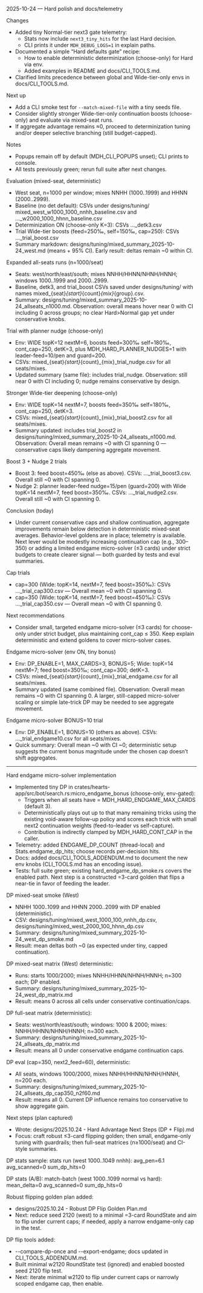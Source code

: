 2025-10-24 — Hard polish and docs/telemetry

Changes
- Added tiny Normal-tier next3 gate telemetry:
  - Stats now include `next3_tiny_hits` for the last Hard decision.
  - CLI prints it under `MDH_DEBUG_LOGS=1` in explain paths.
- Documented a simple “Hard defaults gate” recipe:
  - How to enable deterministic determinization (choose-only) for Hard via env.
  - Added examples in README and docs/CLI_TOOLS.md.
- Clarified limits precedence between global and Wide-tier-only envs in docs/CLI_TOOLS.md.

Next up
- Add a CLI smoke test for `--match-mixed-file` with a tiny seeds file.
- Consider slightly stronger Wide-tier-only continuation boosts (choose-only) and evaluate via mixed-seat runs.
- If aggregate advantage remains ≈0, proceed to determinization tuning and/or deeper selective branching (still budget-capped).

Notes
- Popups remain off by default (MDH_CLI_POPUPS unset); CLI prints to console.
- All tests previously green; rerun full suite after next changes.

Evaluation (mixed-seat, deterministic)
- West seat, n=1000 per window; mixes NNHH (1000..1999) and HHNN (2000..2999).
- Baseline (no det default): CSVs under designs/tuning/ mixed_west_w1000_1000_nnhh_baseline.csv and ..._w2000_1000_hhnn_baseline.csv
- Determinization ON (choose-only K=3): CSVs ..._detk3.csv
- Trial Wide-tier boosts (feed=250‰, self=150‰, cap=250): CSVs ..._trial_boost.csv
- Summary markdown: designs/tuning/mixed_summary_2025-10-24_west.md (means + 95% CI). Early result: deltas remain ~0 within CI.

Expanded all-seats runs (n=1000/seat)
- Seats: west/north/east/south; mixes NNHH/HHNN/NHNH/HNNH; windows 1000..1999 and 2000..2999.
- Baseline, detk3, and trial_boost CSVs saved under designs/tuning/ with names mixed_{seat}_{start}_{count}_{mix}_{group}.csv.
- Summary: designs/tuning/mixed_summary_2025-10-24_allseats_n1000.md. Observation: overall means hover near 0 with CI including 0 across groups; no clear Hard>Normal gap yet under conservative knobs.

Trial with planner nudge (choose-only)
- Env: WIDE topK=12 nextM=6, boosts feed=300‰ self=180‰, cont_cap=250, detK=3, plus MDH_HARD_PLANNER_NUDGES=1 with leader-feed=10/pen and guard=200.
- CSVs: mixed_{seat}_{start}_{count}_{mix}_trial_nudge.csv for all seats/mixes.
- Updated summary (same file): includes trial_nudge. Observation: still near 0 with CI including 0; nudge remains conservative by design.

Stronger Wide-tier deepening (choose-only)
- Env: WIDE topK=14 nextM=7, boosts feed=350‰ self=180‰, cont_cap=250, detK=3.
- CSVs: mixed_{seat}_{start}_{count}_{mix}_trial_boost2.csv for all seats/mixes.
- Summary updated: includes trial_boost2 in designs/tuning/mixed_summary_2025-10-24_allseats_n1000.md. Observation: Overall mean remains ~0 with CI spanning 0 — conservative caps likely dampening aggregate movement.

Boost 3 + Nudge 2 trials
- Boost 3: feed boost=450‰ (else as above). CSVs: ..._trial_boost3.csv. Overall still ~0 with CI spanning 0.
- Nudge 2: planner leader-feed nudge=15/pen (guard=200) with Wide topK=14 nextM=7, feed boost=350‰. CSVs: ..._trial_nudge2.csv. Overall still ~0 with CI spanning 0.

Conclusion (today)
- Under current conservative caps and shallow continuation, aggregate improvements remain below detection in deterministic mixed-seat averages. Behavior-level goldens are in place; telemetry is available. Next lever would be modestly increasing continuation cap (e.g., 300–350) or adding a limited endgame micro-solver (≤3 cards) under strict budgets to create clearer signal — both guarded by tests and eval summaries.

Cap trials
- cap=300 (Wide: topK=14, nextM=7, feed boost=350‰): CSVs ..._trial_cap300.csv — Overall mean ~0 with CI spanning 0.
- cap=350 (Wide: topK=14, nextM=7, feed boost=450‰): CSVs ..._trial_cap350.csv — Overall mean ~0 with CI spanning 0.

Next recommendations
- Consider small, targeted endgame micro-solver (≤3 cards) for choose-only under strict budget, plus maintaining cont_cap ≤ 350. Keep explain deterministic and extend goldens to cover micro-solver cases.

Endgame micro-solver (env ON, tiny bonus)
- Env: DP_ENABLE=1, MAX_CARDS=3, BONUS=5; Wide: topK=14 nextM=7; feed boost=350‰; cont_cap=300; detK=3.
- CSVs: mixed_{seat}_{start}_{count}_{mix}_trial_endgame.csv for all seats/mixes.
- Summary updated (same combined file). Observation: Overall mean remains ~0 with CI spanning 0. A larger, still-capped micro-solver scaling or simple late-trick DP may be needed to see aggregate movement.

Endgame micro-solver BONUS=10 trial
- Env: DP_ENABLE=1, BONUS=10 (others as above). CSVs: ..._trial_endgame10.csv for all seats/mixes.
- Quick summary: Overall mean ~0 with CI ~0; deterministic setup suggests the current bonus magnitude under the chosen cap doesn’t shift aggregates.

---

Hard endgame micro-solver implementation
- Implemented tiny DP in crates/hearts-app/src/bot/search.rs:micro_endgame_bonus (choose-only, env-gated):
  - Triggers when all seats have = MDH_HARD_ENDGAME_MAX_CARDS (default 3).
  - Deterministically plays out up to that many remaining tricks using the existing void-aware follow-up policy and scores each trick with small next2 continuation weights (feed-to-leader vs self-capture).
  - Contribution is indirectly clamped by MDH_HARD_CONT_CAP in the caller.
- Telemetry: added ENDGAME_DP_COUNT (thread-local) and Stats.endgame_dp_hits; choose records per-decision hits.
- Docs: added docs/CLI_TOOLS_ADDENDUM.md to document the new env knobs (CLI_TOOLS.md has an encoding issue).
- Tests: full suite green; existing hard_endgame_dp_smoke.rs covers the enabled path. Next step is a constructed =3-card golden that flips a near-tie in favor of feeding the leader.


DP mixed-seat smoke (West)
- NNHH 1000..1099 and HHNN 2000..2099 with DP enabled (deterministic).
- CSV: designs/tuning/mixed_west_1000_100_nnhh_dp.csv, designs/tuning/mixed_west_2000_100_hhnn_dp.csv
- Summary: designs/tuning/mixed_summary_2025-10-24_west_dp_smoke.md
- Result: mean deltas both ~0 (as expected under tiny, capped continuation).


DP mixed-seat matrix (West) deterministic:
- Runs: starts 1000/2000; mixes NNHH/HHNN/NHNH/HNNH; n=300 each; DP enabled.
- Summary: designs/tuning/mixed_summary_2025-10-24_west_dp_matrix.md
- Result: means 0 across all cells under conservative continuation/caps.


DP full-seat matrix (deterministic):
- Seats: west/north/east/south; windows: 1000 & 2000; mixes: NNHH/HHNN/NHNH/HNNH; n=300 each.
- Summary: designs/tuning/mixed_summary_2025-10-24_allseats_dp_matrix.md
- Result: means all 0 under conservative endgame continuation caps.


DP eval (cap=350, next2_feed=60), deterministic:
- All seats, windows 1000/2000, mixes NNHH/HHNN/NHNH/HNNH, n=200 each.
- Summary: designs/tuning/mixed_summary_2025-10-24_allseats_dp_cap350_n2f60.md
- Result: means all 0. Current DP influence remains too conservative to show aggregate gain.

Next steps (plan captured)
- Wrote: designs/2025.10.24 - Hard Advantage Next Steps (DP + Flip).md
- Focus: craft robust ≤3-card flipping golden; then small, endgame-only tuning with guardrails; then full-seat matrices (n≥1000/seat) and CI-style summaries.


DP stats sample: stats run (west 1000..1049 nnhh): avg_pen=6.1 avg_scanned=0 sum_dp_hits=0


DP stats (A/B): match-batch (west 1000..1099 normal vs hard): mean_delta=0 avg_scanned=0 sum_dp_hits=0


Robust flipping golden plan added:
- designs/2025.10.24 - Robust DP Flip Golden Plan.md
- Next: reduce seed 2120 (west) to a minimal =3-card RoundState and aim to flip under current caps; if needed, apply a narrow endgame-only cap in the test.


DP flip tools added:
- --compare-dp-once and --export-endgame; docs updated in CLI_TOOLS_ADDENDUM.md.
- Built minimal w2120 RoundState test (ignored) and enabled boosted seed 2120 flip test.
- Next: iterate minimal w2120 to flip under current caps or narrowly scoped endgame cap, then enable.

